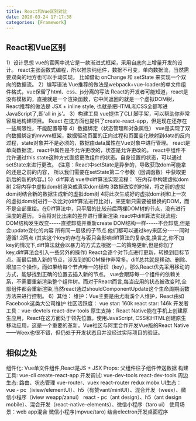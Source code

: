 ```yaml
---
title: React和Vue区别对比
date: 2020-03-24 17:17:38
categories: [Framework]
---
```


## React和Vue区别

1）设计思想
    vue的官网中说它是一款渐进式框架，采用自底向上增量开发的设计。
    react主张函数式编程，所以推崇纯组件，数据不可变，单向数据流，当然需要双向的地方也可以手动实现，
    比如借助 onChange 和 setState 来实现一个双向的数据流。
2）编写语法
    Vue推荐的做法是webpack+vue-loader的单文件组件格式，vue保留了html、css、js分离的写法
    React的开发者可能知道，react是没有模板的，直接就是一个渲染函数，它中间返回的就是一个虚拟DOM树，
    React推荐的做法是  JSX + inline style, 也就是把HTML和CSS全都写进JavaScript了,即'all in  js'。
3）构建工具
    vue提供了CLI 脚手架，可以帮助你非常容易地构建项目。
    React 在这方面也提供了create-react-app，但是现在还存在一些局限性，不能配置等等
4）数据绑定（状态管理和对象属性）
    vue是实现了双向数据绑定的mvvm框架，数据驱动页面的正向过程和页面变化映射到data的反向过程，state对象并不是必须的，数据由data属性在Vue对象中进行管理。
    react是单向数据流，react中属性是不允许更改的，状态是允许更改的。
    react中组件不允许通过this.state这种方式直接更改组件的状态。自身设置的状态，可以通过setState来进行更改。
    (注意：React中setState是异步的，导致获取dom可能拿的还是之前的内容，
    所以我们需要在setState第二个参数（回调函数）中获取更新后的新的内容。)
5）diff算法
    vue中diff算法实现流程：
        1在内存中构建虚拟dom树
        2将内存中虚拟dom树渲染成真实dom结构
        3数据改变的时候，将之前的虚拟dom树结合新的数据生成新的虚拟dom树
        4将此次生成好的虚拟dom树和上一次的虚拟dom树进行一次比对(diff算法进行比对)，来更新只需要被替换的DOM，而不是全部重绘。在Diff算法中，只平层的比较前后两棵DOM树的节点，没有进行深度的遍历。
        5会将对比出来的差异进行重新渲染
    react中diff算法实现流程:
        DOM结构发生改变-----直接卸载并重新create
        DOM结构一样-----不会卸载,但是会update变化的内容
        所有同一层级的子节点.他们都可以通过key来区分-----同时遵循1.2两点
        (其实这个key的存在与否只会影响diff算法的复杂度,换言之,你不加key的情况下,diff算法就会以暴力的方式去根据一二的策略更新,但是你加了key,diff算法会引入一些另外的操作)
React会逐个对节点进行更新，转换到目标节点。而最后插入新的节点，涉及到的DOM操作非常多。diff总共就是移动、删除、增加三个操作，而如果给每个节点唯一的标识（key），那么React优先采用移动的方式，能够找到正确的位置去插入新的节点。
vue会跟踪每一个组件的依赖关系，不需要重新渲染整个组件树。而对于React而言,每当应用的状态被改变时,全部组件都会重新渲染,当然react通过shouldComponentUpdate这个生命周期函数方法来进行控制。
6）其他：
维护：Vue主要是由尤雨溪个人维护，React由如Facebook这类大公司维护
社区活跃度： vue star: 160k react star: 146k
开发者工具：vue-devtols react-dev-tools
原生支持：React Native能在手机上创建原生应用，React在这方面处于领先位置。使用JavaScript, CSS和HTML创建原生移动应用，这是一个重要的革新。Vue社区与阿里合作开发Vue版的React Native——Weex也很不错，但仍处于开发状态且并没经过实际项目的验证。

## 相似之处

组件化: Vue单文件组件,React是JS + JSX
Props: 父组件往子组件传送数据
构建工具: vue-cli create-react-app
开发调试: vue-dev-tools react-dev-tools
周边生态: 路由、状态管理
vue-router、vuex   react-router redux mobx
UI生态：
vue   -  pc（iview/elementUI）、h5（有赞vant/mintUI）、混合开发（weex）、微信小程序（iview weapp/zanui）
react - pc（ant design）、h5（ant design mobile）、混合开发（react-native-elements）、微信小程序（taro ui）
使用场景：web app混合 微信小程序(mpvue/taro) 结合electron开发桌面程序
